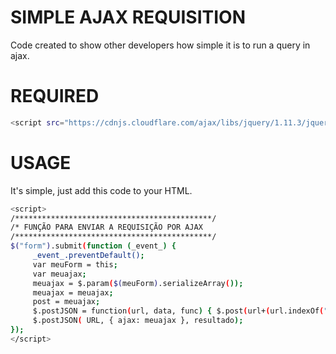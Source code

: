 # SIMPLE AJAX REQUISITION

Code created to show other developers how simple it is to run a query in ajax.

# REQUIRED

```bash
<script src="https://cdnjs.cloudflare.com/ajax/libs/jquery/1.11.3/jquery.min.js"></script>
```

# USAGE

It's simple, just add this code to your HTML.
```bash
<script>
/********************************************/
/* FUNÇÃO PARA ENVIAR A REQUISIÇÃO POR AJAX
/********************************************/
$("form").submit(function (_event_) {
     _event_.preventDefault();
     var meuForm = this;
     var meuajax;
     meuajax = $.param($(meuForm).serializeArray());
     meuajax = meuajax;
     post = meuajax;
     $.postJSON = function(url, data, func) { $.post(url+(url.indexOf("?") == -1 ? "?" : "&")+"callback=?", data, func, "json"); }
     $.postJSON( URL, { ajax: meuajax }, resultado);
});
</script>
``` 
